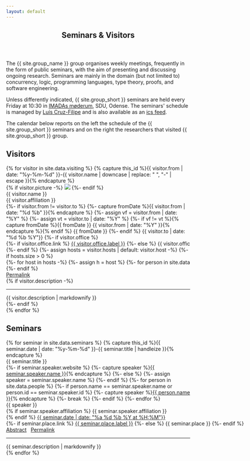 ```yaml
---
layout: default
---
```


<article id="main"><header class="major container" markdown="1">

# Seminars & Visitors

</header><section class="wrapper style4 card container"><div class="content"><section markdown="1">

The {{ site.group_name }} group organises weekly meetings, frequently in the form of public seminars, with the aim of presenting and discussing ongoing research. Seminars are mainly in the domain (but not limited to) concurrency, logic, programming languages, type theory, proofs, and software engineering.

Unless differently indicated, {{ site.group_short }} seminars are held every Friday at 10:30 in [IMADAs møderum](http://vejviser.sdu.dk/opslag?lid=2319), SDU, Odense. The seminars' schedule is managed by [Luís Cruz-Filipe](/people.html#lfc) and is also available as an [ics feed](/calendars/seminars.ics).

The calendar below reports on the left the schedule of the {{ site.group_short }} seminars and on the right the researchers that visited {{ site.group_short }} group.

<style>
	.interactive {cursor: pointer;}
	.tag {white-space: nowrap; padding-right:1ex;}
</style>

<div class="row">
<div class="col-md-6 col-xs-12 order-md-2">
	<h2>Visitors</h2>
	{% for visitor in site.data.visiting %}
	{% capture this_id %}{{ visitor.from | date: "%y-%m-%d" }}-{{ visitor.name | downcase | replace: " ", "-" | escape }}{% endcapture %}
	<div class="visitors" style="overflow:auto">
		{% if visitor.picture -%}
			<img class="img-thumbnail float-sm-right" style="max-height: 6em; max-width: 7em;" src="{{visitor.picture}}">
		{%- endif %}
		<div class="font-weight-bold {% if visitor.description %}interactive{% endif %}">{{ visitor.name }}</div>
		<div class="small text-muted">
		<span class="fa fa-address-card"></span> {{ visitor.affiliation }} <br>
			<span class="fa fa-calendar"></span>
		{%- if visitor.from != visitor.to %}
			{%- capture fromDate %}{{ visitor.from | date: "%d %b" }}{% endcapture %}
			{%- assign vf = visitor.from | date: "%Y" %}
			{%- assign vt = visitor.to 	| date: "%Y" %}
			{%- if vf != vt %}{% capture fromDate %}{{ fromDate }} {{ visitor.from | date: "%Y" }}{% endcapture %}{% endif %}
			{{ fromDate }} <span class="fa fa-angle-right"></span>
		{%- endif %}
		{{ visitor.to | date: "%d %b %Y"}}
		{%- if visitor.office %}
		<span class="tag">
			<span class="fa fa-map-marker-alt"></span>
			{%- if visitor.office.link %}
			<a class="nodec" href="{{ visitor.office.link }}">{{ visitor.office.label }}</a>
			{%- else %}
			{{ visitor.office }}
			{%- endif %}
			</span>
		{%- endif %}
		{%- assign hosts = visitor.hosts | default: visitor.host -%}
		{%- if hosts.size > 0 %}
		<br> 
		<span class="tag">
			<span class="fa fa-user"></span>
			{%- for host in hosts -%}
				{%- assign h = host %}
				{%- for person in site.data.people -%}
					{%- if person.name == host -%}
					{%- capture h %}
				<a class="nodec" href="/people.html#{{ person.id}}">{{ person.name }}</a>
					{%- endcapture -%}
					{%- break %}
					{%- endif %}
				{%- endfor %}
				{{ h }}
				{%- if forloop.rindex > 1 -%}
					, 
				{%- endif -%}
			{%- endfor %}
		</span>
		{%- endif %}
		<br> 
		<span class="tag">
			<span class="fa fa-link"></span>
			<a class="nodec" id="{{this_id}}" href="#{{ this_id }}">Permalink</a>
		</span>
		</div>
		{% if visitor.description -%}
		<div class="abstract small d-none"><hr>{{ visitor.description | markdownify }}</div>
		{%- endif %}
	</div>
	{% endfor %}
</div>
<div class="col-md-6 order-md-1 col-xs-12">
	<h2>Seminars</h2>
	{% for seminar in site.data.seminars %}
	{% capture this_id %}{{ seminar.date | date: "%y-%m-%d" }}-{{ seminar.title | handleize }}{% endcapture %}
	<div class="seminars">
		<div class="font-weight-bold interactive">{{ seminar.title }}</div>
		<div class="small text-muted">
		{%- if seminar.speaker.website %}
			{%- capture speaker %}<a class="nodec" href="{{seminar.speaker.website}}">{{ seminar.speaker.name }}</a>{% endcapture %}
		{%- else %}
			{%- assign speaker = seminar.speaker.name %}
		{%- endif %}
		{%- for person in site.data.people %}
			{%- if person.name == seminar.speaker.name or person.id == seminar.speaker.id %}
			{%- capture speaker %}<a class="nodec" href="/people.html#{{ person.id}}">{{ person.name }}</a>{% endcapture %}
			{%- break %}
			{%- endif %}
		{%- endfor %}
		<span class="tag">
		<span class="fa fa-user"></span> {{ speaker }} 
		</span><br>
		{% if seminar.speaker.affiliation %}
		<span class="fa fa-address-card"></span> 
		{{ seminar.speaker.affiliation }} 
		<br>
		{% endif %}
		<span class="tag">
			<span class="fa fa-calendar"></span>
			<a class="nodec" href="/calendars/seminars.ics">{{ seminar.date | date: "%a %d %b %Y at %H:%M"}}</a>
		</span>
		<span class="tag">
			<span class="fa fa-map-marker-alt"></span>
			{%- if seminar.place.link %}
			<a class="nodec" href="{{ seminar.place.link }}">{{ seminar.place.label }}</a>
			{%- else %}
			{{ seminar.place }}
			{%- endif %}
		</span>
		<span class="tag">
			<span class="fa fa-align-left"></span>
			<a class="interactive" href="#">Abstract</a>
		</span>
		<span class="tag">
			<span class="fa fa-link"></span>
			<a class="nodec" id="{{this_id}}" href="#{{ this_id }}">Permalink</a>
		</span>
		</div>
		<div class="abstract small d-none"><hr>{{ seminar.description | markdownify }}</div> 
	</div>
	{% endfor %}
</div>
</div>
</section></div></section></article>

<script>
	$(document).ready(function() {
		$( ".interactive" ).on( "click", function( e ){
			$( e.target ).parents(".seminars, .visitors").find( ".abstract" ).toggleClass( "d-none" );
			return false;
		});
	});
</script>